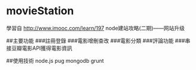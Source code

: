 # movieStation
學習自
http://www.imooc.com/learn/197
node建站攻略(二期)——网站升级

##主要功能
###註冊登錄
###電影增刪查改
###電影分類
###評論功能
###串接豆瓣電影API獲得電影資訊

##使用技術
node.js  pug  mongodb  grunt

